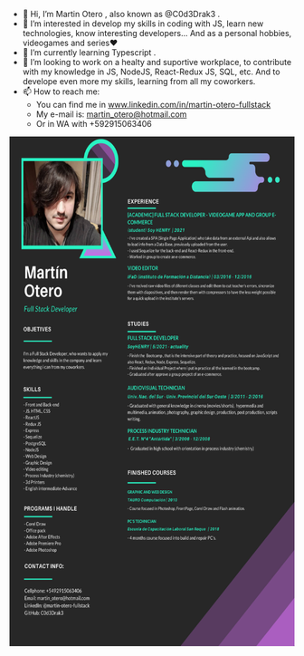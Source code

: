 - 👋 Hi, I’m Martin Otero  , also known as @C0d3Drak3 .
- 👀 I’m interested in develop my skills in coding with JS, learn new technologies, know interesting developers... And as a personal hobbies, videogames and series❤
- 🌱 I’m currently learning Typescript  .
- 💞️ I’m looking to work on a healty and suportive workplace, to contribute with my knowledge in JS, NodeJS, React-Redux JS, SQL, etc. And to develope even more my skills, learning from all my coworkers. 
- 📫 How to reach me:
    - You can find me in www.linkedin.com/in/martin-otero-fullstack
    - My e-mail is: martin_otero@hotmail.com
    - Or in WA with +592915063406

<p align="left">
  <img height="900" src="./CV Martin Otero (eng).png" />
</p>

<!---
C0d3Drak3/C0d3Drak3 is a ✨ special ✨ repository because its `README.md` (this file) appears on your GitHub profile.
You can click the Preview link to take a look at your changes.
--->
